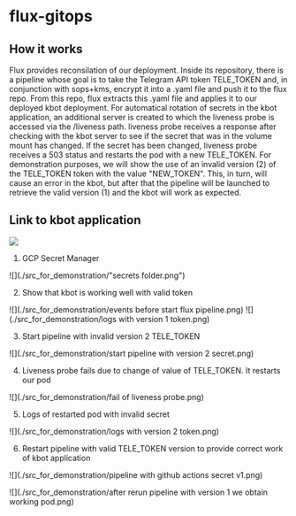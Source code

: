 # flux-gitops
## How it works
Flux provides reconsilation of our deployment. Inside its repository, there is a pipeline whose goal is to take the Telegram API token TELE_TOKEN and, in conjunction with sops+kms, encrypt it into a .yaml file and push it to the flux repo. From this repo, flux extracts this .yaml file and applies it to our deployed kbot deployment. For automatical rotation of secrets in the kbot application, an additional server is created to which the liveness probe is accessed via the /liveness path. liveness probe receives a response after checking with the kbot server to see if the secret that was in the volume mount has changed. If the secret has been changed, liveness probe receives a 503 status and restarts the pod with a new TELE_TOKEN. For demonstration purposes, we will show the use of an invalid version (2) of the TELE_TOKEN token with the value "NEW_TOKEN". This, in turn, will cause an error in the kbot, but after that the pipeline will be launched to retrieve the valid version (1) and the kbot will work as expected.

## Link to kbot application

![](https://github.com/vitalibit/kbot)

1. GCP Secret Manager

![](./src_for_demonstration/"secrets folder.png")

2. Show that kbot is working well with valid token

![](./src_for_demonstration/events before start flux pipeline.png)
![](./src_for_demonstration/logs with version 1 token.png)

3. Start pipeline with invalid version 2 TELE_TOKEN

![](./src_for_demonstration/start pipeline with version 2 secret.png)

4. Liveness probe fails due to change of value of TELE_TOKEN. It restarts our pod

![](./src_for_demonstration/fail of liveness probe.png)

5. Logs of restarted pod with invalid secret

![](./src_for_demonstration/logs with version 2 token.png)

6. Restart pipeline with valid TELE_TOKEN version to provide correct work of kbot application

![](./src_for_demonstration/pipeline with github actions secret v1.png)

![](./src_for_demonstration/after rerun pipeline with version 1 we obtain working pod.png)
